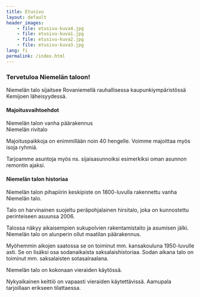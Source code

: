 ```yaml
---
title: Etusivu
layout: default
header_images:
    - file: etusivu-kuva4.jpg
    - file: etusivu-kuva1.jpg
    - file: etusivu-kuva2.jpg
    - file: etusivu-kuva3.jpg
lang: fi
permalink: /index.html
---
```


### Tervetuloa Niemelän taloon!

Niemelän talo sijaitsee Rovaniemellä rauhallisessa kaupunkiympäristössä Kemijoen läheisyydessä.

#### Majoitusvaihtoehdot

Niemelän talon vanha päärakennus  
Niemelän rivitalo

Majoituspaikkoja on enimmillään noin 40 hengelle. Voimme majoittaa myös isoja ryhmiä.

Tarjoamme asuntoja myös ns. sijaisasunnoiksi esimerkiksi oman asunnon remontin ajaksi.

#### Niemelän talon historiaa

Niemelän talon pihapiirin keskipiste on 1800-luvulla rakennettu vanha Niemelän talo.

Talo on harvinainen suojeltu peräpohjalainen hirsitalo, joka on kunnostettu perinteiseen asuunsa 2006.

Talossa näkyy aikaisempien sukupolvien rakentamistaito ja asumisen jälki. Niemelän talo on alunperin ollut maatilan päärakennus.

Myöhemmin aikojen saatossa se on toiminut mm. kansakouluna 1950-luvulle asti.
Se on lisäksi osa sodanaikaista saksalaishistoriaa. Sodan aikana talo on toiminut mm. saksalaisten sotasairaalana.

Niemelän talo on kokonaan vieraiden käytössä.

Nykyaikainen keittiö on vapaasti vieraiden käytettävissä. Aamupala tarjoillaan erikseen tilattaessa.
